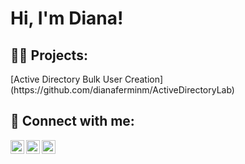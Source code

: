 <h1>Hi, I'm Diana! <br/></h1>

<h2>👨‍💻 Projects:</h2>
[Active Directory Bulk User Creation](https://github.com/dianaferminm/ActiveDirectoryLab)


<h2> 🤳 Connect with me:</h2>

[<img align="left" alt="DianaFermin | YouTube" width="22px" src="https://cdn.jsdelivr.net/npm/simple-icons@v3/icons/youtube.svg" />][youtube]
[<img align="left" alt="DianaFermin | Twitter" width="22px" src="https://cdn.jsdelivr.net/npm/simple-icons@v3/icons/twitter.svg" />][twitter]
[<img align="left" alt="DianaFermin | LinkedIn" width="22px" src="https://cdn.jsdelivr.net/npm/simple-icons@v3/icons/linkedin.svg" />][linkedin]


[twitter]: https://x.com/dianaferminm
[youtube]: https://www.youtube.com/@dianaferminm
[linkedin]: https://www.linkedin.com/in/dianafermin/

<!--
**dianaferminm/dianaferminm** is a ✨ _special_ ✨ repository because its `README.md` (this file) appears on your GitHub profile.

Here are some ideas to get you started:

- 🔭 I’m currently working on ...
- 🌱 I’m currently learning ...
- 👯 I’m looking to collaborate on ...
- 🤔 I’m looking for help with ...
- 💬 Ask me about ...
- 📫 How to reach me: ...
- 😄 Pronouns: ...
- ⚡ Fun fact: ...
-->
